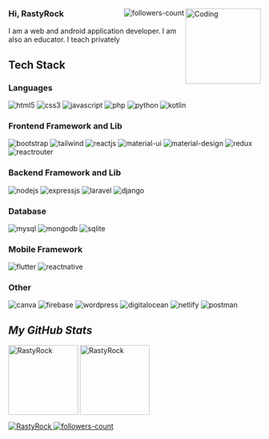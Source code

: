 <!----------------------------------- Banner - GeekyShows ------------------------------------>


<!----------------------------------- About Section ------------------------------------>
<div>
  <img align="right" width="150" alt="Coding" src="https://avatars.githubusercontent.com/u/21143806?v=4">
  <a href="https://github.com/RastyRock?tab=followers">
     <img align="right" src="https://img.shields.io/github/followers/RastyRock?label=Followers&style=social" alt="followers-count">
  </a>
  <h3>Hi, RastyRock</h3>
  <p>I am a web and android application developer. I am also an educator. I teach privately
    
   
  </P> 
</div>

<!----------------------------------- Tech Stack Section ------------------------------------>
<h2>Tech Stack</h2>
<h3>Languages</h3>
<p>
    <img src="https://img.shields.io/badge/HTML5-E34F26?style=for-the-badge&logo=html5&logoColor=white" alt="html5" />
    <img src="https://img.shields.io/badge/CSS3-1572B6?style=for-the-badge&logo=css3&logoColor=white" alt="css3" />
    <img src="https://img.shields.io/badge/JavaScript-323330?style=for-the-badge&logo=javascript&logoColor=F7DF1E" alt="javascript" />
    <img src="https://img.shields.io/badge/PHP-777BB4?style=for-the-badge&logo=php&logoColor=white" alt="php" />
    <img src="https://img.shields.io/badge/Python-FFD43B?style=for-the-badge&logo=python&logoColor=blue" alt="python" />
    <img src="https://img.shields.io/badge/Kotlin-0095D5?&style=for-the-badge&logo=kotlin&logoColor=white" alt="kotlin" />
</p>
<h3>Frontend Framework and Lib</h3>
<p>
    <img src="https://img.shields.io/badge/Bootstrap-563D7C?style=for-the-badge&logo=bootstrap&logoColor=white" alt="bootstrap" />
    <img src="https://img.shields.io/badge/Tailwind_CSS-38B2AC?style=for-the-badge&logo=tailwind-css&logoColor=white" alt="tailwind" />
    <img src="https://img.shields.io/badge/React JS-20232A?style=for-the-badge&logo=react&logoColor=61DAFB" alt="reactjs" />
    <img src="https://img.shields.io/badge/Material%20UI-007FFF?style=for-the-badge&logo=mui&logoColor=white" alt="material-ui" />
    <img src="https://img.shields.io/badge/material%20design-757575?style=for-the-badge&logo=material%20design&logoColor=white" alt="material-design" />
    <img src="https://img.shields.io/badge/Redux Toolkit-593D88?style=for-the-badge&logo=redux&logoColor=white" alt="redux" />
    <img src="https://img.shields.io/badge/React_Router-CA4245?style=for-the-badge&logo=react-router&logoColor=white" alt="reactrouter" />
</p>
<h3>Backend Framework and Lib</h3>
<p>
    <img src="https://img.shields.io/badge/Node.js-339933?style=for-the-badge&logo=nodedotjs&logoColor=white" alt="nodejs" />
    <img src="https://img.shields.io/badge/Express.js-000000?style=for-the-badge&logo=express&logoColor=white" alt="expressjs" />
    <img src="https://img.shields.io/badge/Laravel-FF2D20?style=for-the-badge&logo=laravel&logoColor=white" alt="laravel" />
    <img src="https://img.shields.io/badge/Django-092E20?style=for-the-badge&logo=django&logoColor=green" alt="django" />
</p>
<h3>Database</h3>
<p>
    <img src="https://img.shields.io/badge/MySQL-005C84?style=for-the-badge&logo=mysql&logoColor=white" alt="mysql" />
    <img src="https://img.shields.io/badge/MongoDB-4EA94B?style=for-the-badge&logo=mongodb&logoColor=white" alt="mongodb" />
    <img src="https://img.shields.io/badge/SQLite-07405E?style=for-the-badge&logo=sqlite&logoColor=white" alt="sqlite" />
</p>
<h3>Mobile Framework </h3>
<p>
    <img src="https://img.shields.io/badge/Flutter-02569B?style=for-the-badge&logo=flutter&logoColor=white" alt="flutter" />
    <img src="https://img.shields.io/badge/React_Native-20232A?style=for-the-badge&logo=react&logoColor=61DAFB" alt="reactnative" />
</p>
<h3>Other</h3>
<p>
    <img src="https://img.shields.io/badge/Canva-%2300C4CC.svg?&style=for-the-badge&logo=Canva&logoColor=white" alt="canva" />
    <img src="https://img.shields.io/badge/firebase-ffca28?style=for-the-badge&logo=firebase&logoColor=black" alt="firebase" />
    <img src="https://img.shields.io/badge/Wordpress-21759B?style=for-the-badge&logo=wordpress&logoColor=white" alt="wordpress" />
    <img src="https://img.shields.io/badge/Digital_Ocean-0080FF?style=for-the-badge&logo=DigitalOcean&logoColor=white" alt="digitalocean" />
    <img src="https://img.shields.io/badge/Netlify-00C7B7?style=for-the-badge&logo=netlify&logoColor=white" alt="netlify" />
    <img src="https://img.shields.io/badge/Postman-FF6C37?style=for-the-badge&logo=Postman&logoColor=white" alt="postman" />
</p>

<!----------------------------------- Social Media Links Section ------------------------------------>



<!----------------------------------- GitHub Stats Section ------------------------------------>
<h2><i>My GitHub Stats</i></h2>
<p>
    <img align="center" src="https://github-readme-stats.vercel.app/api?username=RastyRock&show_icons=true&include_all_commits=true&count_private=true&hide=issues,contribs&border_radius=0&locale=en&theme=dark" alt="RastyRock" height="139" />
    <img align="center" src="https://github-readme-stats.vercel.app/api/top-langs/?username=RastyRock&layout=compact&border_radius=0&theme=dark" alt="RastyRock" height="139" />
</p>

<!----------------------------------- Profile View Section ------------------------------------>

<p align="left">
    <a href="https://github.com/RastyRock">
        <img src="https://komarev.com/ghpvc/?username=RastyRock&label=Profile%20views&color=0e75b6&style=flat" alt="RastyRock" />
    </a>
    <a href="https://github.com/RastyRock?tab=followers">
        <img src="https://img.shields.io/github/followers/RastyRock?label=Followers&style=social" alt="followers-count">
    </a>
</p>

